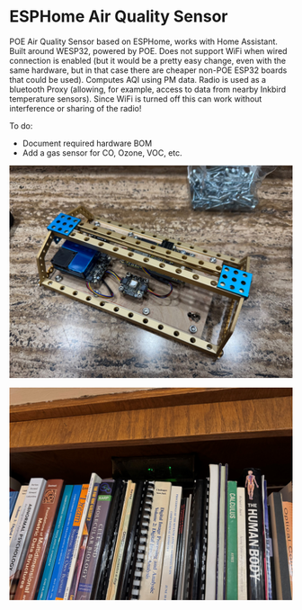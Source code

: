 # ESPHome Air Quality Sensor
POE Air Quality Sensor based on ESPHome, works with Home Assistant.
Built around WESP32, powered by POE.  Does not support WiFi when wired connection is enabled (but it would be a pretty easy change, even with the same hardware, but in that case there are cheaper non-POE ESP32 boards that could be used).
Computes AQI using PM data.
Radio is used as a bluetooth Proxy (allowing, for example, access to data from nearby Inkbird temperature sensors).   Since WiFi is turned off this can work without interference or sharing of the radio!

To do: 
- Document required hardware BOM
- Add a gas sensor for CO, Ozone, VOC, etc.

![Components mounted inside "case"](IMAGES/aqi1.jpg)

![Case mounted inside top of bookshelf](IMAGES/aqi2.jpg)
